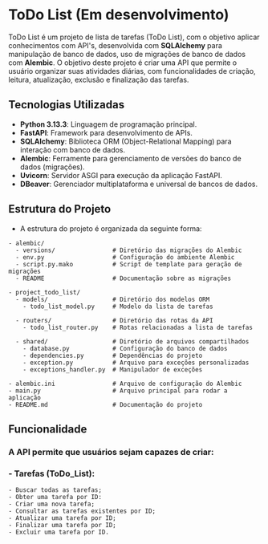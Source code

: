 # ToDo List (Em desenvolvimento)
ToDo List é um projeto de lista de tarefas (ToDo List), com o objetivo aplicar conhecimentos com API's, 
desenvolvida com **SQLAlchemy** para manipulação de banco de dados, uso de migrações de banco de dados com **Alembic**.
O objetivo deste projeto é criar uma API que permite o usuário organizar suas atividades diárias, com funcionalidades de criação, leitura, atualização, exclusão e finalização das tarefas.

## Tecnologias Utilizadas
- **Python 3.13.3**: Linguagem de programação principal.
- **FastAPI**: Framework para desenvolvimento de APIs.
- **SQLAlchemy**: Biblioteca ORM (Object-Relational Mapping) para interação com banco de dados.
- **Alembic**: Ferramente para gerenciamento de versões do banco de dados (migrações).
- **Uvicorn**: Servidor ASGI para execução da aplicação FastAPI.
- **DBeaver**: Gerenciador multiplataforma e universal de bancos de dados.

## Estrutura do Projeto
- A estrutura do projeto é organizada da seguinte forma:
```plaintext
- alembic/
  - versions/                # Diretório das migrações do Alembic
  - env.py                   # Configuração do ambiente Alembic
  - script.py.mako           # Script de template para geração de migrações
  - README                   # Documentação sobre as migrações

- project_todo_list/
  - models/                  # Diretório dos modelos ORM
    - todo_list_model.py     # Modelo da lista de tarefas
  
  - routers/                 # Diretório das rotas da API
    - todo_list_router.py    # Rotas relacionadas a lista de tarefas
  
  - shared/                  # Diretório de arquivos compartilhados
    - database.py            # Configuração do banco de dados
    - dependencies.py        # Dependências do projeto
    - exception.py           # Arquivo para exceções personalizadas
    - exceptions_handler.py  # Manipulador de exceções

- alembic.ini                # Arquivo de configuração do Alembic
- main.py                    # Arquivo principal para rodar a aplicação
- README.md                  # Documentação do projeto
```
## Funcionalidade
### A API permite que usuários sejam capazes de criar:
### - Tarefas (ToDo_List):
    - Buscar todas as tarefas;
    - Obter uma tarefa por ID:
    - Criar uma nova tarefa;
    - Consultar as tarefas existentes por ID;
    - Atualizar uma tarefa por ID;
    - Finalizar uma tarefa por ID;
    - Excluir uma tarefa por ID.
